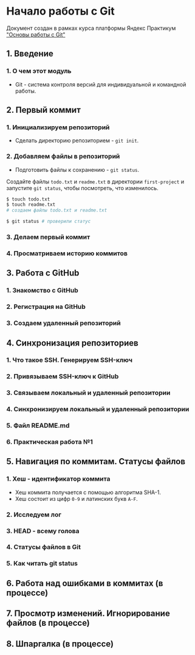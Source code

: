 # Начало работы с Git
Документ создан в рамках курса платформы Яндекс Практикум ["Основы работы с Git"](https://practicum.yandex.ru/git-basics/)
## 1. Введение
### 1. О чем этот модуль
* Git - система контроля версий для индивидуальной и командной работы.

## 2. Первый коммит
### 1. Инициализируем репозиторий
* Сделать директорию репозиторием - `git init`.
### 2. Добавляем файлы в репозиторий
* Подготовить файлы к сохранению - `git status`.

Создайте файлы `todo.txt` и `readme.txt` в директории `first-project` и запустите `git status`, чтобы посмотреть, что изменилось.

```bash
$ touch todo.txt
$ touch readme.txt
# создаем файлы todo.txt и readme.txt

$ git status # проверили статус
```
### 3. Делаем первый коммит
### 4. Просматриваем историю коммитов

## 3. Работа с GitHub
### 1. Знакомство с GitHub
### 2. Регистрация на GitHub
### 3. Создаем удаленный репозиторий

## 4. Синхронизация репозиториев
### 1. Что такое SSH. Генерируем SSH-ключ
### 2. Привязываем SSH-ключ к GitHub
### 3. Связываем локальный и удаленный репозитории
### 4. Синхронизируем локальный и удаленный репозитории
### 5. Файл README.md
### 6. Практическая работа №1

## 5. Навигация по коммитам. Статусы файлов
### 1. Хеш - идентификатор коммита
* Хеш коммита получается с помощью алгоритма SHA-1.
* Хеш состоит из цифр `0-9` и латинских букв `A-F`.
### 2. Исследуем лог
### 3. HEAD - всему голова
### 4. Статусы файлов в Git
### 5. Как читать git status
## 6. Работа над ошибками в коммитах (в процессе)
## 7. Просмотр изменений. Игнорирование файлов (в процессе)
## 8. Шпаргалка (в процессе)